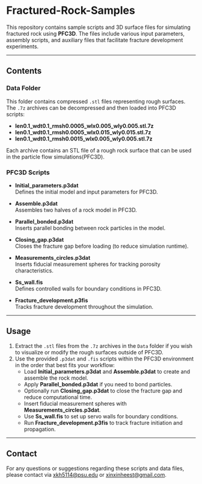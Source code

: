 # Fractured-Rock-Samples

This repository contains sample scripts and 3D surface files for simulating fractured rock using **PFC3D**. 
The files include various input parameters, assembly scripts, and auxiliary files that facilitate fracture 
development experiments.

---

## Contents

### Data Folder

This folder contains compressed `.stl` files representing rough surfaces. The `.7z` archives can be 
decompressed and then loaded into PFC3D scripts:

- **len0.1_wdt0.1_rmsh0.0005_wlx0.005_wly0.005.stl.7z**
- **len0.1_wdt0.1_rmsh0.0005_wlx0.015_wly0.015.stl.7z**
- **len0.1_wdt0.1_rmsh0.0015_wlx0.005_wly0.005.stl.7z**

Each archive contains an STL file of a rough rock surface that can be used in the particle flow simulations(PFC3D).

### PFC3D Scripts

- **Initial_parameters.p3dat**  
  Defines the initial model and input parameters for PFC3D.

- **Assemble.p3dat**  
  Assembles two halves of a rock model in PFC3D.

- **Parallel_bonded.p3dat**  
  Inserts parallel bonding between rock particles in the model.

- **Closing_gap.p3dat**  
  Closes the fracture gap before loading (to reduce simulation runtime).

- **Measurements_circles.p3dat**  
  Inserts fiducial measurement spheres for tracking porosity characteristics.

- **Ss_wall.fis**  
  Defines controlled walls for boundary conditions in PFC3D.

- **Fracture_development.p3fis**  
  Tracks fracture development throughout the simulation.

---

## Usage

1. Extract the `.stl` files from the `.7z` archives in the `Data` folder if you wish to visualize or 
   modify the rough surfaces outside of PFC3D.
2. Use the provided `.p3dat` and `.fis` scripts within the PFC3D environment in the order that best fits 
   your workflow:
   - Load **Initial_parameters.p3dat** and **Assemble.p3dat** to create and assemble the rock model.
   - Apply **Parallel_bonded.p3dat** if you need to bond particles.
   - Optionally run **Closing_gap.p3dat** to close the fracture gap and reduce computational time.
   - Insert fiducial measurement spheres with **Measurements_circles.p3dat**.
   - Use **Ss_wall.fis** to set up servo walls for boundary conditions.
   - Run **Fracture_development.p3fis** to track fracture initiation and propagation.
---


## Contact

For any questions or suggestions regarding these scripts and data files, please contact via xkh5114@psu.edu or xinxinheest@gmail.com.
